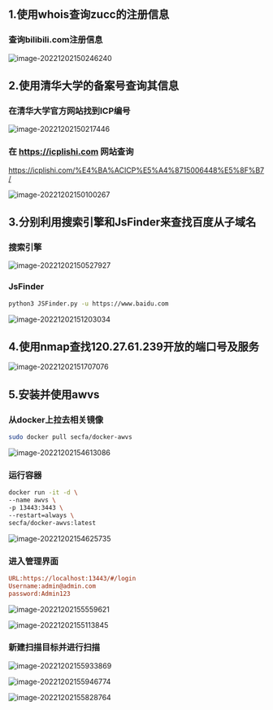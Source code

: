 ## 1.使用whois查询zucc的注册信息

### 查询bilibili.com注册信息

![image-20221202150246240](http://bex-image.oss-cn-hangzhou.aliyuncs.com/img/image-20221202150246240.png)

## 2.使用清华大学的备案号查询其信息

### 在清华大学官方网站找到ICP编号

![image-20221202150217446](http://bex-image.oss-cn-hangzhou.aliyuncs.com/img/image-20221202150217446.png)

### 在 https://icplishi.com 网站查询

https://icplishi.com/%E4%BA%ACICP%E5%A4%8715006448%E5%8F%B7/

![image-20221202150100267](http://bex-image.oss-cn-hangzhou.aliyuncs.com/img/image-20221202150100267.png)

## 3.分别利用搜索引擎和JsFinder来查找百度从子域名

### 搜索引擎

![image-20221202150527927](http://bex-image.oss-cn-hangzhou.aliyuncs.com/img/image-20221202150527927.png)

### JsFinder

```bash
python3 JSFinder.py -u https://www.baidu.com
```

![image-20221202151203034](http://bex-image.oss-cn-hangzhou.aliyuncs.com/img/image-20221202151203034.png)

## 4.使用nmap查找120.27.61.239开放的端口号及服务

![image-20221202151707076](http://bex-image.oss-cn-hangzhou.aliyuncs.com/img/image-20221202151707076.png)

## 5.安装并使用awvs

### 从docker上拉去相关镜像

```bash
sudo docker pull secfa/docker-awvs
```

![image-20221202154613086](http://bex-image.oss-cn-hangzhou.aliyuncs.com/img/image-20221202154613086.png)

### 运行容器

```bash
docker run -it -d \
--name awvs \
-p 13443:3443 \
--restart=always \
secfa/docker-awvs:latest
```

![image-20221202154625735](http://bex-image.oss-cn-hangzhou.aliyuncs.com/img/image-20221202154625735.png)

### 进入管理界面

```ini
URL:https://localhost:13443/#/login
Username:admin@admin.com
password:Admin123
```

![image-20221202155559621](http://bex-image.oss-cn-hangzhou.aliyuncs.com/img/image-20221202155559621.png)

![image-20221202155113845](http://bex-image.oss-cn-hangzhou.aliyuncs.com/img/image-20221202155113845.png)

### 新建扫描目标并进行扫描

![image-20221202155933869](http://bex-image.oss-cn-hangzhou.aliyuncs.com/img/image-20221202155933869.png)

![image-20221202155946774](http://bex-image.oss-cn-hangzhou.aliyuncs.com/img/image-20221202155946774.png)

![image-20221202155828764](http://bex-image.oss-cn-hangzhou.aliyuncs.com/img/image-20221202155828764.png)